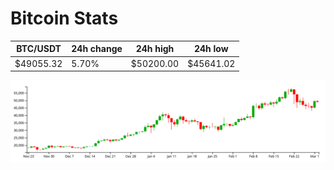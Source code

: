 # Bitcoin Stats

BTC/USDT|24h change|24h high|24h low|
|---|---|---|---|
|$49055.32|5.70%|$50200.00|$45641.02|

<img src="./chart.svg">
